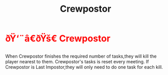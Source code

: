 ﻿---
lang: en-US
title: Crewpostor
prev: Refugee
next: Parasite
---
# <font color="red">ðŸ‘¨â€ðŸš€ <b>Crewpostor</b></font> <Badge text="Madmate" type="tip" vertical="middle"/>

When Crewpostor finishes the required number of tasks,they will kill the player nearest to them. Crewpostor's tasks is reset every meeting. If Crewpostor is Last Impostor,they will only need to do one task for each kill.<br>

